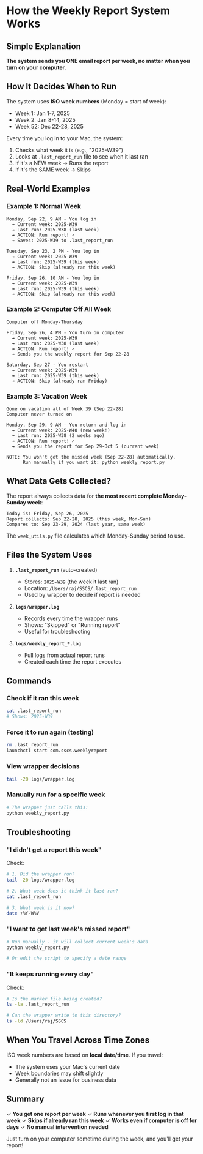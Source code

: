 # How the Weekly Report System Works

## Simple Explanation

**The system sends you ONE email report per week, no matter when you turn on your computer.**

## How It Decides When to Run

The system uses **ISO week numbers** (Monday = start of week):
- Week 1: Jan 1-7, 2025
- Week 2: Jan 8-14, 2025
- Week 52: Dec 22-28, 2025

Every time you log in to your Mac, the system:
1. Checks what week it is (e.g., "2025-W39")
2. Looks at `.last_report_run` file to see when it last ran
3. If it's a NEW week → Runs the report
4. If it's the SAME week → Skips

## Real-World Examples

### Example 1: Normal Week
```
Monday, Sep 22, 9 AM - You log in
  → Current week: 2025-W39
  → Last run: 2025-W38 (last week)
  → ACTION: Run report! ✓
  → Saves: 2025-W39 to .last_report_run

Tuesday, Sep 23, 2 PM - You log in
  → Current week: 2025-W39
  → Last run: 2025-W39 (this week)
  → ACTION: Skip (already ran this week)

Friday, Sep 26, 10 AM - You log in
  → Current week: 2025-W39
  → Last run: 2025-W39 (this week)
  → ACTION: Skip (already ran this week)
```

### Example 2: Computer Off All Week
```
Computer off Monday-Thursday

Friday, Sep 26, 4 PM - You turn on computer
  → Current week: 2025-W39
  → Last run: 2025-W38 (last week)
  → ACTION: Run report! ✓
  → Sends you the weekly report for Sep 22-28

Saturday, Sep 27 - You restart
  → Current week: 2025-W39
  → Last run: 2025-W39 (this week)
  → ACTION: Skip (already ran Friday)
```

### Example 3: Vacation Week
```
Gone on vacation all of Week 39 (Sep 22-28)
Computer never turned on

Monday, Sep 29, 9 AM - You return and log in
  → Current week: 2025-W40 (new week!)
  → Last run: 2025-W38 (2 weeks ago)
  → ACTION: Run report! ✓
  → Sends you the report for Sep 29-Oct 5 (current week)

NOTE: You won't get the missed week (Sep 22-28) automatically.
      Run manually if you want it: python weekly_report.py
```

## What Data Gets Collected?

The report always collects data for **the most recent complete Monday-Sunday week**:

```
Today is: Friday, Sep 26, 2025
Report collects: Sep 22-28, 2025 (this week, Mon-Sun)
Compares to: Sep 23-29, 2024 (last year, same week)
```

The `week_utils.py` file calculates which Monday-Sunday period to use.

## Files the System Uses

1. **`.last_report_run`** (auto-created)
   - Stores: `2025-W39` (the week it last ran)
   - Location: `/Users/raj/SSCS/.last_report_run`
   - Used by wrapper to decide if report is needed

2. **`logs/wrapper.log`**
   - Records every time the wrapper runs
   - Shows: "Skipped" or "Running report"
   - Useful for troubleshooting

3. **`logs/weekly_report_*.log`**
   - Full logs from actual report runs
   - Created each time the report executes

## Commands

### Check if it ran this week
```bash
cat .last_report_run
# Shows: 2025-W39
```

### Force it to run again (testing)
```bash
rm .last_report_run
launchctl start com.sscs.weeklyreport
```

### View wrapper decisions
```bash
tail -20 logs/wrapper.log
```

### Manually run for a specific week
```bash
# The wrapper just calls this:
python weekly_report.py
```

## Troubleshooting

### "I didn't get a report this week"

Check:
```bash
# 1. Did the wrapper run?
tail -20 logs/wrapper.log

# 2. What week does it think it last ran?
cat .last_report_run

# 3. What week is it now?
date +%Y-W%V
```

### "I want to get last week's missed report"

```bash
# Run manually - it will collect current week's data
python weekly_report.py

# Or edit the script to specify a date range
```

### "It keeps running every day"

Check:
```bash
# Is the marker file being created?
ls -la .last_report_run

# Can the wrapper write to this directory?
ls -ld /Users/raj/SSCS
```

## When You Travel Across Time Zones

ISO week numbers are based on **local date/time**. If you travel:
- The system uses your Mac's current date
- Week boundaries may shift slightly
- Generally not an issue for business data

## Summary

✓ **You get one report per week**
✓ **Runs whenever you first log in that week**
✓ **Skips if already ran this week**
✓ **Works even if computer is off for days**
✓ **No manual intervention needed**

Just turn on your computer sometime during the week, and you'll get your report!

